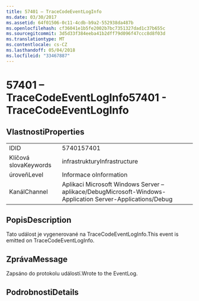 ```yaml
---
title: 57401 – TraceCodeEventLogInfo
ms.date: 03/30/2017
ms.assetid: 64f01506-0c11-4cdb-b9a2-552938da487b
ms.openlocfilehash: cf36041e1b5fe2002b7bc7351327dad1c37b655c
ms.sourcegitcommit: 3d5d33f384eeba41b2dff79d096f47ccc8d8f03d
ms.translationtype: MT
ms.contentlocale: cs-CZ
ms.lasthandoff: 05/04/2018
ms.locfileid: "33467887"
---
```

# <a name="57401---tracecodeeventloginfo"></a><span data-ttu-id="484a0-102">57401 – TraceCodeEventLogInfo</span><span class="sxs-lookup"><span data-stu-id="484a0-102">57401 - TraceCodeEventLogInfo</span></span>
## <a name="properties"></a><span data-ttu-id="484a0-103">Vlastnosti</span><span class="sxs-lookup"><span data-stu-id="484a0-103">Properties</span></span>  
  
|||  
|-|-|  
|<span data-ttu-id="484a0-104">ID</span><span class="sxs-lookup"><span data-stu-id="484a0-104">ID</span></span>|<span data-ttu-id="484a0-105">57401</span><span class="sxs-lookup"><span data-stu-id="484a0-105">57401</span></span>|  
|<span data-ttu-id="484a0-106">Klíčová slova</span><span class="sxs-lookup"><span data-stu-id="484a0-106">Keywords</span></span>|<span data-ttu-id="484a0-107">infrastruktury</span><span class="sxs-lookup"><span data-stu-id="484a0-107">Infrastructure</span></span>|  
|<span data-ttu-id="484a0-108">úroveň</span><span class="sxs-lookup"><span data-stu-id="484a0-108">Level</span></span>|<span data-ttu-id="484a0-109">Informace o</span><span class="sxs-lookup"><span data-stu-id="484a0-109">Information</span></span>|  
|<span data-ttu-id="484a0-110">Kanál</span><span class="sxs-lookup"><span data-stu-id="484a0-110">Channel</span></span>|<span data-ttu-id="484a0-111">Aplikaci Microsoft Windows Server – aplikace/Debug</span><span class="sxs-lookup"><span data-stu-id="484a0-111">Microsoft-Windows-Application Server-Applications/Debug</span></span>|  
  
## <a name="description"></a><span data-ttu-id="484a0-112">Popis</span><span class="sxs-lookup"><span data-stu-id="484a0-112">Description</span></span>  
 <span data-ttu-id="484a0-113">Tato událost je vygenerované na TraceCodeEventLogInfo.</span><span class="sxs-lookup"><span data-stu-id="484a0-113">This event is emitted on TraceCodeEventLogInfo.</span></span>  
  
## <a name="message"></a><span data-ttu-id="484a0-114">Zpráva</span><span class="sxs-lookup"><span data-stu-id="484a0-114">Message</span></span>  
 <span data-ttu-id="484a0-115">Zapsáno do protokolu událostí.</span><span class="sxs-lookup"><span data-stu-id="484a0-115">Wrote to the EventLog.</span></span>  
  
## <a name="details"></a><span data-ttu-id="484a0-116">Podrobnosti</span><span class="sxs-lookup"><span data-stu-id="484a0-116">Details</span></span>
